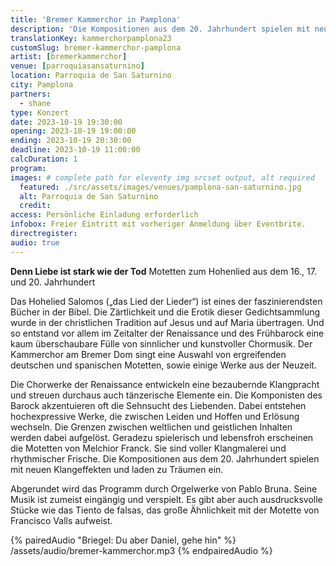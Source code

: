 ```yaml
---
title: 'Bremer Kammerchor in Pamplona'
description: 'Die Kompositionen aus dem 20. Jahrhundert spielen mit neuen Klangeffekten und laden zu Träumen ein.'
translationKey: kammerchorpamplona23
customSlug: bremer-kammerchor-pamplona
artist: [bremerkammerchor]
venue: [parroquiasansaturnino]
location: Parroquia de San Saturnino
city: Pamplona
partners:
  - shane
type: Konzert
date: 2023-10-19 19:30:00
opening: 2023-10-19 19:00:00
ending: 2023-10-19 20:30:00
deadline: 2023-10-19 11:00:00
calcDuration: 1
program:
images: # complete path for eleventy img srcset output, alt required
  featured: ./src/assets/images/venues/pamplona-san-saturnino.jpg
  alt: Parroquia de San Saturnino
  credit:
access: Persönliche Einladung erforderlich
infobox: Freier Eintritt mit vorheriger Anmeldung über Eventbrite.
directregister:
audio: true
---
```


**Denn Liebe ist stark wie der Tod**
Motetten zum Hohenlied aus dem 16., 17. und 20. Jahrhundert

Das Hohelied Salomos („das Lied der Lieder“) ist eines der faszinierendsten Bücher in der Bibel. Die Zärtlichkeit und die Erotik dieser Gedichtsammlung wurde in der christlichen Tradition auf Jesus und auf Maria übertragen. Und so entstand vor allem im Zeitalter der Renaissance und des Frühbarock eine kaum überschaubare Fülle von sinnlicher und kunstvoller Chormusik. Der Kammerchor am Bremer Dom singt eine Auswahl von ergreifenden deutschen und spanischen Motetten, sowie einige Werke aus der Neuzeit.

Die Chorwerke der Renaissance entwickeln eine bezaubernde Klangpracht und streuen durchaus auch tänzerische Elemente ein. Die Komponisten des Barock akzentuieren oft die Sehnsucht des Liebenden. Dabei entstehen hochexpressive Werke, die zwischen Leiden und Hoffen und Erlösung wechseln. Die Grenzen zwischen weltlichen und geistlichen Inhalten werden dabei aufgelöst. Geradezu spielerisch und lebensfroh erscheinen die Motetten von Melchior Franck. Sie sind voller Klangmalerei und rhythmischer Frische. Die Kompositionen aus dem 20. Jahrhundert spielen mit neuen Klangeffekten und laden zu Träumen ein.

Abgerundet wird das Programm durch Orgelwerke von Pablo Bruna. Seine Musik ist zumeist eingängig und verspielt. Es gibt aber auch ausdrucksvolle Stücke wie das Tiento de falsas, das große Ähnlichkeit mit der Motette von Francisco Valls aufweist.

{% pairedAudio "Briegel: Du aber Daniel, gehe hin" %}
/assets/audio/bremer-kammerchor.mp3
{% endpairedAudio %}
